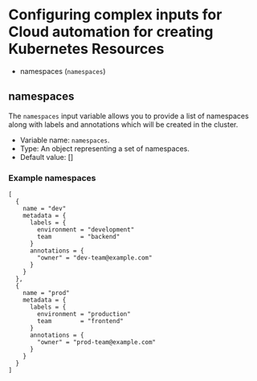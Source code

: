 # Configuring complex inputs for Cloud automation for creating Kubernetes Resources

* namespaces (`namespaces`)

## namespaces <a name="namespaces"></a>

The `namespaces` input variable allows you to provide a list of namespaces along with labels and annotations which will be created in the cluster.

* Variable name: `namespaces`.
* Type: An object representing a set of namespaces.
* Default value: []

### Example namespaces

```hcl
[
  {
    name = "dev"
    metadata = {
      labels = {
        environment = "development"
        team        = "backend"
      }
      annotations = {
        "owner" = "dev-team@example.com"
      }
    }
  },
  {
    name = "prod"
    metadata = {
      labels = {
        environment = "production"
        team        = "frontend"
      }
      annotations = {
        "owner" = "prod-team@example.com"
      }
    }
  }
]
```
